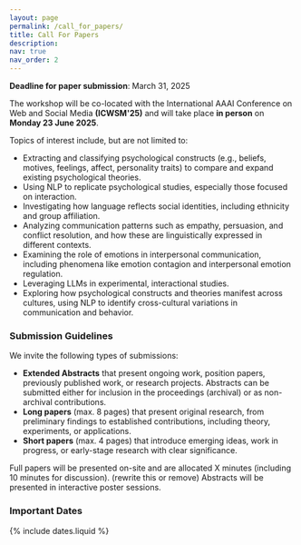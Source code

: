 ```yaml
---
layout: page
permalink: /call_for_papers/
title: Call For Papers
description:
nav: true
nav_order: 2
---
```


**Deadline for paper submission**: March 31, 2025


The workshop will be co-located with the International AAAI Conference on Web and Social Media **(ICWSM'25)** and will take place **in person** on **Monday 23 June 2025**.


Topics of interest include, but are not limited to:

- Extracting and classifying psychological constructs (e.g., beliefs, motives, feelings, affect, personality traits) to compare and expand existing psychological theories.
- Using NLP to replicate psychological studies, especially those focused on interaction.
- Investigating how language reflects social identities, including ethnicity and group affiliation.
- Analyzing communication patterns such as empathy, persuasion, and conflict resolution, and how these are linguistically expressed in different contexts.
- Examining the role of emotions in interpersonal communication, including phenomena like emotion contagion and interpersonal emotion regulation.
- Leveraging LLMs in experimental, interactional studies.
- Exploring how psychological constructs and theories manifest across cultures, using NLP to identify cross-cultural variations in communication and behavior.



### Submission Guidelines
We invite the following types of submissions:
 
- **Extended Abstracts** that present ongoing work, position papers, previously published work, or research projects. Abstracts can be submitted either for inclusion in the proceedings (archival) or as non-archival contributions. 
- **Long papers** (max. 8 pages) that present original research, from preliminary findings to established contributions, including theory, experiments, or applications.
- **Short papers** (max. 4 pages) that introduce emerging ideas, work in progress, or early-stage research with clear significance. 


Full papers will be presented on-site and are allocated X minutes (including 10 minutes for discussion). (rewrite this or remove)
Abstracts will be presented in interactive poster sessions. 



### Important Dates

{% include dates.liquid %}

